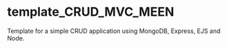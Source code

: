 # template_CRUD_MVC_MEEN
Template for a simple CRUD application using MongoDB, Express, EJS and Node.
